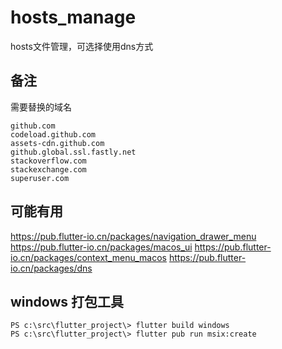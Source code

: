 # hosts_manage

hosts文件管理，可选择使用dns方式

## 备注

需要替换的域名
```
github.com
codeload.github.com
assets-cdn.github.com
github.global.ssl.fastly.net
stackoverflow.com
stackexchange.com
superuser.com
```


## 可能有用
https://pub.flutter-io.cn/packages/navigation_drawer_menu
https://pub.flutter-io.cn/packages/macos_ui
https://pub.flutter-io.cn/packages/context_menu_macos
https://pub.flutter-io.cn/packages/dns

## windows 打包工具
```
PS c:\src\flutter_project\> flutter build windows
PS c:\src\flutter_project\> flutter pub run msix:create
```
